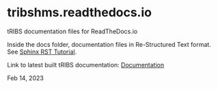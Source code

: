 # tribshms.readthedocs.io
tRIBS documentation files for ReadTheDocs.io

Inside the docs folder, documentation files in Re-Structured Text format. See [Sphinx RST Tutorial](https://sphinx-tutorial.readthedocs.io/step-1/).

Link to latest built tRIBS documentation: [Documentation](https://tribshms.readthedocs.io/en/latest/)

Feb 14, 2023
